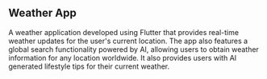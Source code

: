 ## Weather App

A weather application developed using Flutter that provides real-time weather updates for the user's current location. The app also features a global search functionality powered by AI, allowing users to obtain weather information for any location worldwide. It also provides users with AI generated lifestyle tips for their current weather.
